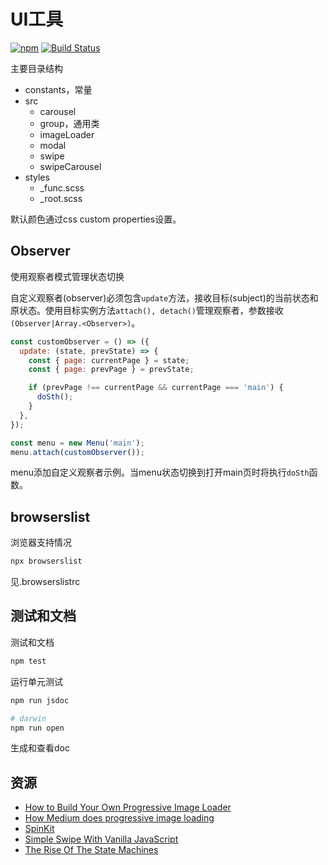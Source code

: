 # UI工具

[![npm](https://img.shields.io/npm/v/zp-ui.svg)](https://www.npmjs.com/package/zp-ui)
[![Build Status](https://travis-ci.org/zp25/zp-ui.svg?branch=master)](https://travis-ci.org/zp25/zp-ui)

主要目录结构

+ constants，常量
+ src
  + carousel
  + group，通用类
  + imageLoader
  + modal
  + swipe
  + swipeCarousel
+ styles
  + _func.scss
  + _root.scss

默认颜色通过css custom properties设置。

## Observer

使用观察者模式管理状态切换

自定义观察者(observer)必须包含`update`方法，接收目标(subject)的当前状态和原状态。使用目标实例方法`attach(), detach()`管理观察者，参数接收`(Observer|Array.<Observer>)`。

~~~javascript
const customObserver = () => ({
  update: (state, prevState) => {
    const { page: currentPage } = state;
    const { page: prevPage } = prevState;

    if (prevPage !== currentPage && currentPage === 'main') {
      doSth();
    }
  },
});

const menu = new Menu('main');
menu.attach(customObserver());
~~~

menu添加自定义观察者示例。当menu状态切换到打开main页时将执行`doSth`函数。

## browserslist

浏览器支持情况

~~~bash
npx browserslist
~~~

见.browserslistrc

## 测试和文档

测试和文档

~~~bash
npm test
~~~

运行单元测试

~~~bash
npm run jsdoc

# darwin
npm run open
~~~

生成和查看doc

## 资源

+ [How to Build Your Own Progressive Image Loader](https://www.sitepoint.com/how-to-build-your-own-progressive-image-loader/ "How to Build Your Own Progressive Image Loader")
+ [How Medium does progressive image loading](https://jmperezperez.com/medium-image-progressive-loading-placeholder/ "How Medium does progressive image loading")
+ [SpinKit](http://tobiasahlin.com/spinkit/ "SpinKit")
+ [Simple Swipe With Vanilla JavaScript](https://css-tricks.com/simple-swipe-with-vanilla-javascript/ "Simple Swipe With Vanilla JavaScript")
+ [The Rise Of The State Machines](https://www.smashingmagazine.com/2018/01/rise-state-machines/ "The Rise Of The State Machines")
